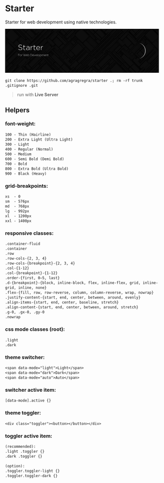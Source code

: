 # Starter
Starter for web development using native technologies.

![Starter](https://raw.githubusercontent.com/agragregra/starter/main/public/images/preview.jpg)
```
git clone https://github.com/agragregra/starter .; rm -rf trunk .gitignore .git
```

> run with **Live Server**

## Helpers

### font-weight:
```
100 - Thin (Hairline)
200 - Extra Light (Ultra Light)
300 - Light
400 - Regular (Normal)
500 - Medium
600 - Semi Bold (Demi Bold)
700 - Bold
800 - Extra Bold (Ultra Bold)
900 - Black (Heavy)
```

### grid-breakpoints:
```
xs  - 0
sm  - 576px
md  - 768px
lg  - 992px
xl  - 1200px
xxl - 1400px
```

### responsive classes:
```
.container-fluid
.container
.row
.row-cols-{2, 3, 4}
.row-cols-{breakpoint}-{2, 3, 4}
.col-{1-12}
.col-{breakpoint}-{1-12}
.order-{first, 0–5, last}
.d-{breakpoint}-{block, inline-block, flex, inline-flex, grid, inline-grid, inline, none}
.flex-{fill, row, row-reverse, column, column-reverse, wrap, nowrap}
.justify-content-{start, end, center, between, around, evenly}
.align-items-{start, end, center, baseline, stretch}
.align-content-{start, end, center, between, around, stretch}
.g-0, .gx-0, .gy-0
.nowrap
```

### css mode classes (root):
```
.light
.dark
```

### theme switcher:
```
<span data-mode="light">Light</span>
<span data-mode="dark">Dark</span>
<span data-mode="auto">Auto</span>
```

### switcher active item:
```
[data-mode].active {}
```

### theme toggler:
```
<div class="toggler"><button></button></div>
```

### toggler active item:
```
(recommended):
.light .toggler {}
.dark .toggler {}

(option):
.toggler.toggler-light {}
.toggler.toggler-dark {}
```
